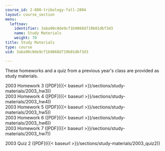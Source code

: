 ```yaml
---
course_id: 2-800-tribology-fall-2004
layout: course_section
menu:
  leftnav:
    identifier: 3aba90c0de9cf1b9868d719b01dbf3d3
    name: Study Materials
    weight: 70
title: Study Materials
type: course
uid: 3aba90c0de9cf1b9868d719b01dbf3d3

---
```


These homeworks and a quiz from a previous year's class are provided as study materials.

2003 Homework 3 ([PDF]({{< baseurl >}}/sections/study-materials/2003_hw3))  
2003 Homework 4 ([PDF]({{< baseurl >}}/sections/study-materials/2003_hw4))  
2003 Homework 5 ([PDF]({{< baseurl >}}/sections/study-materials/2003_hw5))  
2003 Homework 6 ([PDF]({{< baseurl >}}/sections/study-materials/2003_hw6))  
2003 Homework 7 ([PDF]({{< baseurl >}}/sections/study-materials/2003_hw7))  
  
2003 Quiz 2 ([PDF]({{< baseurl >}}/sections/study-materials/2003_quiz2))